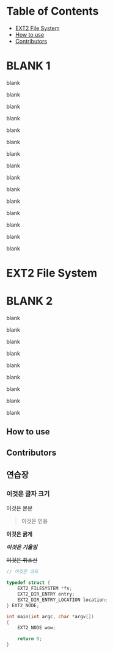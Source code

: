 # Table of Contents
+ [EXT2 File System](#EXT2FileSystem)
+ [How to use](#Howtouse)
+ [Contributors](#Contributors)

# BLANK 1

blank

blank

blank

blank

blank

blank

blank

blank

blank

blank

blank

blank

blank

blank

blank
# EXT2 File System <a name="EXT2FileSystem"></a>

# BLANK 2

blank

blank

blank

blank

blank

blank

blank

blank

blank



## How to use <a name="Howtouse"></a>


## Contributors


## 연습장

###  이것은 글자 크기

이것은 본문

>이것은 인용

**이것은 굵게**

***이것은 기울임***

~~이것은 취소선~~



```c
// 이것은 코드

typedef struct {
    EXT2_FILESYSTEM *fs;
    EXT2_DIR_ENTRY entry;
    EXT2_DIR_ENTRY_LOCATION location;
} EXT2_NODE;

int main(int argc, char *argv[]) 
{
    EXT2_NODE wow;

    return 0;
}
```